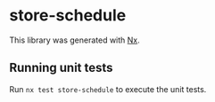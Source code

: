 # store-schedule

This library was generated with [Nx](https://nx.dev).

## Running unit tests

Run `nx test store-schedule` to execute the unit tests.
